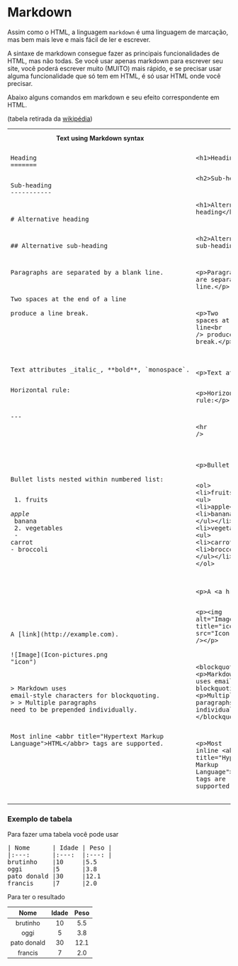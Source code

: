 # Markdown


Assim como o HTML, a linguagem `markdown` é uma linguagem de marcação, mas bem mais leve e mais fácil de ler e escrever.

A sintaxe de markdown consegue fazer as principais funcionalidades de HTML, mas não todas. Se você usar apenas markdown para escrever seu site, você poderá escrever muito (MUITO) mais rápido, e se precisar usar alguma funcionalidade que só tem em HTML, é só usar HTML onde você precisar.

Abaixo alguns comandos em markdown e seu efeito correspondente em HTML.

(tabela retirada da [wikipédia](https://en.wikipedia.org/wiki/Markdown))

<html>
<table class="wikitable">
<tbody><tr>
<th width="20%">Text using Markdown syntax
</th>
<th width="20%">Corresponding HTML produced by a Markdown processor
</th>
<th width="20%">Text viewed in a browser
</th></tr>
<tr valign="top">
<td>
<div class="mw-highlight mw-highlight-lang-md mw-content-ltr" dir="ltr"><pre><span></span><span class="gh">Heading</span>
<span class="gh">=======</span>

<span class="gu">Sub-heading</span>
<span class="gu">-----------</span>

<span class="gh"># Alternative heading</span>

<span class="gu">## Alternative sub-heading</span>

Paragraphs are separated
by a blank line.

Two spaces at the end of a line  
produce a line break.
</pre></div>
</td>
<td>
<div class="mw-highlight mw-highlight-lang-html mw-content-ltr" dir="ltr"><pre><span></span><span class="p">&lt;</span><span class="nt">h1</span><span class="p">&gt;</span>Heading<span class="p">&lt;/</span><span class="nt">h1</span><span class="p">&gt;</span>

<span class="p">&lt;</span><span class="nt">h2</span><span class="p">&gt;</span>Sub-heading<span class="p">&lt;/</span><span class="nt">h2</span><span class="p">&gt;</span>

<span class="p">&lt;</span><span class="nt">h1</span><span class="p">&gt;</span>Alternative heading<span class="p">&lt;/</span><span class="nt">h1</span><span class="p">&gt;</span>

<span class="p">&lt;</span><span class="nt">h2</span><span class="p">&gt;</span>Alternative sub-heading<span class="p">&lt;/</span><span class="nt">h2</span><span class="p">&gt;</span>

<span class="p">&lt;</span><span class="nt">p</span><span class="p">&gt;</span>Paragraphs are separated
by a blank line.<span class="p">&lt;/</span><span class="nt">p</span><span class="p">&gt;</span>

<span class="p">&lt;</span><span class="nt">p</span><span class="p">&gt;</span>Two spaces at the end of a line<span class="p">&lt;</span><span class="nt">br</span> <span class="p">/&gt;</span>
produce a line break.<span class="p">&lt;/</span><span class="nt">p</span><span class="p">&gt;</span>
</pre></div>
</td>
<td><div style="color: #000000; background: none; overflow: hidden; page-break-after: avoid; font-size: 1.8em; font-family: Georgia,Times,serif; margin-top: 1em; margin-bottom: 0.25em; line-height: 1.3; padding: 0; border-bottom: 1px solid #AAAAAA;">Heading</div>
<div style="color: #000000; background: none; overflow: hidden; page-break-after: avoid; font-size: 1.5em; font-family: Georgia,Times,serif; margin-top: 1em; margin-bottom: 0.25em; line-height: 1.3; padding: 0; border-bottom: 1px solid #AAAAAA;">Sub-heading</div>
<div style="color: #000000; background: none; overflow: hidden; page-break-after: avoid; font-size: 1.8em; font-family: Georgia,Times,serif; margin-top: 1em; margin-bottom: 0.25em; line-height: 1.3; padding: 0; border-bottom: 1px solid #AAAAAA;">Alternative heading</div>
<div style="color: #000000; background: none; overflow: hidden; page-break-after: avoid; font-size: 1.5em; font-family: Georgia,Times,serif; margin-top: 1em; margin-bottom: 0.25em; line-height: 1.3; padding: 0; border-bottom: 1px solid #AAAAAA;">Alternative sub-heading</div>
<p>Paragraphs are separated
by a blank line.
</p><p>Two spaces at the end of a line<br>
produce a line break.
</p>
</td></tr>
<tr>
<td><div class="mw-highlight mw-highlight-lang-md mw-content-ltr" dir="ltr"><pre><span></span>Text attributes <span class="ge">_italic_</span>, <span class="gs">**bold**</span>, <span class="sb">`monospace`</span>.

Horizontal rule:

<pre>---</pre>
</pre></div>
</td>
<td>
<div class="mw-highlight mw-highlight-lang-html mw-content-ltr" dir="ltr"><pre><span></span><span class="p">&lt;</span><span class="nt">p</span><span class="p">&gt;</span>Text attributes <span class="p">&lt;</span><span class="nt">em</span><span class="p">&gt;</span>italic<span class="p">&lt;/</span><span class="nt">em</span><span class="p">&gt;</span>, <span class="p">&lt;</span><span class="nt">strong</span><span class="p">&gt;</span>bold<span class="p">&lt;/</span><span class="nt">strong</span><span class="p">&gt;</span>, <span class="p">&lt;</span><span class="nt">code</span><span class="p">&gt;</span>monospace<span class="p">&lt;/</span><span class="nt">code</span><span class="p">&gt;</span>.<span class="p">&lt;/</span><span class="nt">p</span><span class="p">&gt;</span>

<span class="p">&lt;</span><span class="nt">p</span><span class="p">&gt;</span>Horizontal rule:<span class="p">&lt;/</span><span class="nt">p</span><span class="p">&gt;</span>

<span class="p">&lt;</span><span class="nt">hr</span> <span class="p">/&gt;</span>
</pre></div>
</td>
<td>Text attributes <i>italic</i>, <b>bold</b>, <code>monospace</code>.<p class="mw-empty-elt"></p>
<p>Horizontal rule:
</p>
<hr>
</td></tr>
<tr>
<td><div class="mw-highlight mw-highlight-lang-md mw-content-ltr" dir="ltr"><pre><span></span>Bullet lists nested within numbered list:

<span class="w">  </span><span class="k">1.</span> fruits
<span class="w">     </span><span class="k">*</span><span class="w"> </span>apple
<span class="w">     </span><span class="k">*</span><span class="w"> </span>banana
<span class="w">  </span><span class="k">2.</span> vegetables
<span class="w">     </span><span class="k">-</span><span class="w"> </span>carrot
<span class="w">     </span><span class="k">-</span><span class="w"> </span>broccoli
</pre></div>
</td>
<td>
<div class="mw-highlight mw-highlight-lang-html mw-content-ltr" dir="ltr"><pre><span></span><span class="p">&lt;</span><span class="nt">p</span><span class="p">&gt;</span>Bullet lists nested within numbered list:<span class="p">&lt;/</span><span class="nt">p</span><span class="p">&gt;</span>

<span class="p">&lt;</span><span class="nt">ol</span><span class="p">&gt;</span>
  <span class="p">&lt;</span><span class="nt">li</span><span class="p">&gt;</span>fruits <span class="p">&lt;</span><span class="nt">ul</span><span class="p">&gt;</span>
      <span class="p">&lt;</span><span class="nt">li</span><span class="p">&gt;</span>apple<span class="p">&lt;/</span><span class="nt">li</span><span class="p">&gt;</span>
      <span class="p">&lt;</span><span class="nt">li</span><span class="p">&gt;</span>banana<span class="p">&lt;/</span><span class="nt">li</span><span class="p">&gt;</span>
  <span class="p">&lt;/</span><span class="nt">ul</span><span class="p">&gt;&lt;/</span><span class="nt">li</span><span class="p">&gt;</span>
  <span class="p">&lt;</span><span class="nt">li</span><span class="p">&gt;</span>vegetables <span class="p">&lt;</span><span class="nt">ul</span><span class="p">&gt;</span>
      <span class="p">&lt;</span><span class="nt">li</span><span class="p">&gt;</span>carrot<span class="p">&lt;/</span><span class="nt">li</span><span class="p">&gt;</span>
      <span class="p">&lt;</span><span class="nt">li</span><span class="p">&gt;</span>broccoli<span class="p">&lt;/</span><span class="nt">li</span><span class="p">&gt;</span>
  <span class="p">&lt;/</span><span class="nt">ul</span><span class="p">&gt;&lt;/</span><span class="nt">li</span><span class="p">&gt;</span>
<span class="p">&lt;/</span><span class="nt">ol</span><span class="p">&gt;</span>
</pre></div>
</td>
<td>Bullet lists nested within numbered list:
<ol><li>fruits
<ul><li>apple</li>
<li>banana</li></ul></li>
<li>vegetables
<ul><li>carrot</li>
<li>broccoli</li></ul></li></ol>
</td></tr>
<tr>
<td><div class="mw-highlight mw-highlight-lang-md mw-content-ltr" dir="ltr"><pre><span></span>A [<span class="nt">link</span>](<span class="na">http://example.com</span>).

![<span class="nt">Image</span>](<span class="na">Icon-pictures.png "icon"</span>)

<span class="k">&gt; </span><span class="ge">Markdown uses email-style</span>
characters for blockquoting.
<span class="k">&gt;</span>
<span class="ge">&gt; Multiple paragraphs need to be prepended individually.</span>

Most inline &lt;abbr title="Hypertext Markup Language"&gt;HTML&lt;/abbr&gt; tags are supported.
</pre></div>
</td>
<td>
<div class="mw-highlight mw-highlight-lang-html mw-content-ltr" dir="ltr"><pre><span></span><span class="p">&lt;</span><span class="nt">p</span><span class="p">&gt;</span>A <span class="p">&lt;</span><span class="nt">a</span> <span class="na">href</span><span class="o">=</span><span class="s">"http://example.com"</span><span class="p">&gt;</span>link<span class="p">&lt;/</span><span class="nt">a</span><span class="p">&gt;</span>.<span class="p">&lt;/</span><span class="nt">p</span><span class="p">&gt;</span>

<span class="p">&lt;</span><span class="nt">p</span><span class="p">&gt;&lt;</span><span class="nt">img</span> <span class="na">alt</span><span class="o">=</span><span class="s">"Image"</span> <span class="na">title</span><span class="o">=</span><span class="s">"icon"</span> <span class="na">src</span><span class="o">=</span><span class="s">"Icon-pictures.png"</span> <span class="p">/&gt;&lt;/</span><span class="nt">p</span><span class="p">&gt;</span>

<span class="p">&lt;</span><span class="nt">blockquote</span><span class="p">&gt;</span>
<span class="p">&lt;</span><span class="nt">p</span><span class="p">&gt;</span>Markdown uses email-style characters for blockquoting.<span class="p">&lt;/</span><span class="nt">p</span><span class="p">&gt;</span>
<span class="p">&lt;</span><span class="nt">p</span><span class="p">&gt;</span>Multiple paragraphs need to be prepended individually.<span class="p">&lt;/</span><span class="nt">p</span><span class="p">&gt;</span>
<span class="p">&lt;/</span><span class="nt">blockquote</span><span class="p">&gt;</span>

<span class="p">&lt;</span><span class="nt">p</span><span class="p">&gt;</span>Most inline <span class="p">&lt;</span><span class="nt">abbr</span> <span class="na">title</span><span class="o">=</span><span class="s">"Hypertext Markup Language"</span><span class="p">&gt;</span>HTML<span class="p">&lt;/</span><span class="nt">abbr</span><span class="p">&gt;</span> tags are supported.<span class="p">&lt;/</span><span class="nt">p</span><span class="p">&gt;</span>
</pre></div>
</td>
<td>A <a rel="nofollow" class="external text" href="http://example.com/">link</a>.
<p><span class="mw-default-size" typeof="mw:File"><span title="icon"><img alt="Image" src="Icon-pictures.png" decoding="async" width="65" height="59" class="mw-file-element" data-file-width="65" data-file-height="59"></span></span>
</p>
<blockquote>
<p>Markdown uses email-style characters for blockquoting.
</p><p>Multiple paragraphs need to be prepended individually.
</p>
</blockquote>
<p>Most inline <abbr title="Hypertext Markup Language">HTML</abbr> tags are supported.
</p>
</td></tr></tbody></table>
</html>

### Exemplo de tabela

Para fazer uma tabela você pode usar

<pre>
| Nome      | Idade | Peso |
|:---:      |:---:  |:---: |
brutinho    |10     |5.5
oggi        |5      |3.8
pato donald |30     |12.1
francis     |7      |2.0
</pre>

Para ter o resultado

| Nome      | Idade | Peso |
|:---:      |:---:  |:---: |
brutinho    |10     |5.5
oggi        |5      |3.8
pato donald |30     |12.1
francis     |7      |2.0
